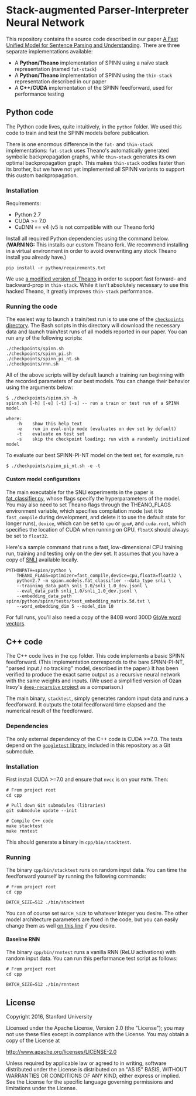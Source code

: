 # Stack-augmented Parser-Interpreter Neural Network

This repository contains the source code described in our paper [A Fast Unified Model for Sentence Parsing and Understanding][1]. There are three separate implementations available:

- A **Python/Theano** implementation of SPINN using a naïve stack representation (named `fat-stack`)
- A **Python/Theano** implementation of SPINN using the `thin-stack` representation described in our paper
- A **C++/CUDA** implementation of the SPINN feedforward, used for performance testing

## Python code

The Python code lives, quite intuitively, in the `python` folder. We used this code to train and test the SPINN models before publication.

There is one enormous difference in the `fat-` and `thin-stack` implementations: `fat-stack` uses Theano's automatically generated symbolic backpropagation graphs, while `thin-stack` generates its own optimal backpropagation graph. This makes `thin-stack` oodles faster than its brother, but we have not yet implemented all SPINN variants to support this custom backpropagation.

### Installation

Requirements:

- Python 2.7
- CUDA >= 7.0
- CuDNN == v4 (v5 is not compatible with our Theano fork)

Install all required Python dependencies using the command below. (**WARNING:** This installs our custom Theano fork. We recommend installing in a virtual environment in order to avoid overwriting any stock Theano install you already have.)

    pip install -r python/requirements.txt

We use [a modified version of Theano][3] in order to support fast forward- and backward-prop in `thin-stack`. While it isn't absolutely necessary to use this hacked Theano, it greatly improves `thin-stack` performance.

### Running the code

The easiest way to launch a train/test run is to use one of the [`checkpoints` directory](https://github.com/stanfordnlp/spinn/tree/master/checkpoints).
The Bash scripts in this directory will download the necessary data and launch train/test runs of all models reported in our paper. You can run any of the following scripts:

    ./checkpoints/spinn.sh
    ./checkpoints/spinn_pi.sh
    ./checkpoints/spinn_pi_nt.sh
    ./checkpoints/rnn.sh

All of the above scripts will by default launch a training run beginning with the recorded parameters of our best models. You can change their behavior using the arguments below:

    $ ./checkpoints/spinn.sh -h
    spinn.sh [-h] [-e] [-t] [-s] -- run a train or test run of a SPINN model

    where:
        -h    show this help text
        -e    run in eval-only mode (evaluates on dev set by default)
        -t    evaluate on test set
        -s    skip the checkpoint loading; run with a randomly initialized model

To evaluate our best SPINN-PI-NT model on the test set, for example, run

    $ ./checkpoints/spinn_pi_nt.sh -e -t

#### Custom model configurations

The main executable for the SNLI experiments in the paper is [fat_classifier.py](https://github.com/stanfordnlp/spinn/blob/master/python/spinn/models/fat_classifier.py), whose flags specify the hyperparameters of the model. You may also need to set Theano flags through the THEANO_FLAGS environment variable, which specifies compilation mode (set it to `fast_compile` during development, and delete it to use the default state for longer runs), `device`, which can be set to `cpu` or `gpu#`, and `cuda.root`, which specifies the location of CUDA when running on GPU. `floatX` should always be set to `float32`.

Here's a sample command that runs a fast, low-dimensional CPU training run, training and testing only on the dev set. It assumes that you have a copy of [SNLI](http://nlp.stanford.edu/projects/snli/) available locally.

    PYTHONPATH=spinn/python \
        THEANO_FLAGS=optimizer=fast_compile,device=cpu,floatX=float32 \
        python2.7 -m spinn.models.fat_classifier --data_type snli \
        --training_data_path snli_1.0/snli_1.0_dev.jsonl \
        --eval_data_path snli_1.0/snli_1.0_dev.jsonl \
        --embedding_data_path spinn/python/spinn/tests/test_embedding_matrix.5d.txt \
        --word_embedding_dim 5 --model_dim 10

For full runs, you'll also need a copy of the 840B word 300D [GloVe word vectors](http://nlp.stanford.edu/projects/glove/).

## C++ code

The C++ code lives in the `cpp` folder. This code implements a basic SPINN feedforward. (This implementation corresponds to the bare SPINN-PI-NT, "parsed input / no tracking" model, described in the paper.) It has been verified to produce the exact same output as a recursive neural network with the same weights and inputs. (We used a simplified version of Ozan Irsoy's [`deep-recursive` project][5] as a comparison.)

The main binary, `stacktest`, simply generates random input data and runs a feedforward. It outputs the total feedforward time elapsed and the numerical result of the feedforward.

### Dependencies

The only external dependency of the C++ code is CUDA >=7.0. The tests depend on the [`googletest` library][4], included in this repository as a Git submodule.

### Installation

First install CUDA >=7.0 and ensure that `nvcc` is on your `PATH`. Then:

    # From project root
    cd cpp

    # Pull down Git submodules (libraries)
    git submodule update --init

    # Compile C++ code
    make stacktest
    make rnntest

This should generate a binary in `cpp/bin/stacktest`.

### Running

The binary `cpp/bin/stacktest` runs on random input data. You can time the feedforward yourself by running the following commands:

    # From project root
    cd cpp

    BATCH_SIZE=512 ./bin/stacktest

You can of course set `BATCH_SIZE` to whatever integer you desire. The other model architecture parameters are fixed in the code, but you can easily change them as well [on this line][6] if you desire.

#### Baseline RNN

The binary `cpp/bin/rnntest` runs a vanilla RNN (ReLU activations) with random input data. You can run this performance test script as follows:

    # From project root
    cd cpp

    BATCH_SIZE=512 ./bin/rnntest

## License

Copyright 2016, Stanford University

Licensed under the Apache License, Version 2.0 (the "License");
you may not use these files except in compliance with the License.
You may obtain a copy of the License at

http://www.apache.org/licenses/LICENSE-2.0

Unless required by applicable law or agreed to in writing, software
distributed under the License is distributed on an "AS IS" BASIS,
WITHOUT WARRANTIES OR CONDITIONS OF ANY KIND, either express or implied.
See the License for the specific language governing permissions and
limitations under the License.

[1]: http://arxiv.org/abs/1603.06021
[2]: https://github.com/stanfordnlp/spinn/blob/master/requirements.txt
[3]: https://github.com/hans/theano-hacked/tree/8964f10e44bcd7f21ae74ea7cdc3682cc7d3258e
[4]: https://github.com/google/googletest
[5]: https://github.com/oir/deep-recursive
[6]: https://github.com/stanfordnlp/spinn/blob/5d4257f4cd15cf7213d2ff87f6f3d7f6716e2ea1/cpp/bin/stacktest.cc#L33
